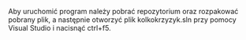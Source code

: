 Aby uruchomić program należy pobrać repozytorium oraz rozpakować pobrany plik, a następnie otworzyć plik kolkokrzyzyk.sln przy pomocy Visual Studio i nacisnąć ctrl+f5.
